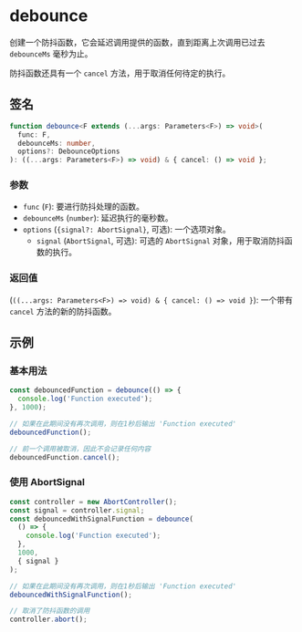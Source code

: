 # debounce

创建一个防抖函数，它会延迟调用提供的函数，直到距离上次调用已过去 `debounceMs` 毫秒为止。

防抖函数还具有一个 `cancel` 方法，用于取消任何待定的执行。

## 签名

```typescript
function debounce<F extends (...args: Parameters<F>) => void>(
  func: F,
  debounceMs: number,
  options?: DebounceOptions
): ((...args: Parameters<F>) => void) & { cancel: () => void };
```

### 参数

- `func` (`F`): 要进行防抖处理的函数。
- `debounceMs` (`number`): 延迟执行的毫秒数。
- `options` (`{signal?: AbortSignal}`, 可选): 一个选项对象。
  - `signal` (`AbortSignal`, 可选): 可选的 `AbortSignal` 对象，用于取消防抖函数的执行。

### 返回值

(`((...args: Parameters<F>) => void) & { cancel: () => void }`): 一个带有 `cancel` 方法的新的防抖函数。

## 示例

### 基本用法

```typescript
const debouncedFunction = debounce(() => {
  console.log('Function executed');
}, 1000);

// 如果在此期间没有再次调用，则在1秒后输出 'Function executed'
debouncedFunction();

// 前一个调用被取消，因此不会记录任何内容
debouncedFunction.cancel();
```

### 使用 AbortSignal

```typescript
const controller = new AbortController();
const signal = controller.signal;
const debouncedWithSignalFunction = debounce(
  () => {
    console.log('Function executed');
  },
  1000,
  { signal }
);

// 如果在此期间没有再次调用，则在1秒后输出 'Function executed'
debouncedWithSignalFunction();

// 取消了防抖函数的调用
controller.abort();
```
